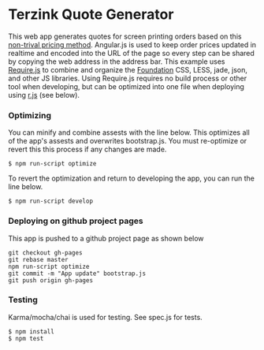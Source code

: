# Terzink Quote Generator

This web app generates quotes for screen printing orders based on this [non-trival pricing method](http://www.terzink.com/#!getta-quote/c3xu). Angular.js is used to keep order prices updated in realtime and encoded into the URL of the page so every step can be shared by copying the web address in the address bar. This example uses [Require.js](http://requirejs.org/) to combine and organize the [Foundation](http://foundation.zurb.com/) CSS, LESS, jade, json, and other JS libraries. Using Require.js requires no build process or other tool when developing, but can be optimized into one file when deploying using [r.js](http://requirejs.org/docs/optimization.html) (see below).


### Optimizing

You can minify and combine assests with the line below. This optimizes all of the app's assests and overwrites bootstrap.js. You must re-optimize or revert this this process if any changes are made.

	$ npm run-script optimize

To revert the optimization and return to developing the app, you can run the line below.

	$ npm run-script develop


### Deploying on github project pages

This app is pushed to a github project page as shown below

	git checkout gh-pages 
	git rebase master
	npm run-script optimize
	git commit -m "App update" bootstrap.js
	git push origin gh-pages 

### Testing

Karma/mocha/chai is used for testing. See spec.js for tests.

	$ npm install
	$ npm test
